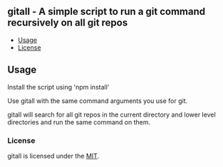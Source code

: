 ## gitall - A simple script to run a git command recursively on all git repos

* [Usage](#usage)
* [License](#License)

## Usage

Install the script using 'npm install'

Use gitall with the same command arguments you use for git. 

gitall will search for all git repos in the current directory and lower level directories and run the same command on them.

### License

gitall is licensed under the [MIT](https://github.com/ralphv/gitall/raw/master/LICENSE).
